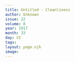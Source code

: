 ```yaml
---
title: Untitled - Cleanliness
author: Unknown
issue: 22
volume: 8
year: 1917
month: 33
day: VI
tags:
layout: page.njk
image:
---
```





